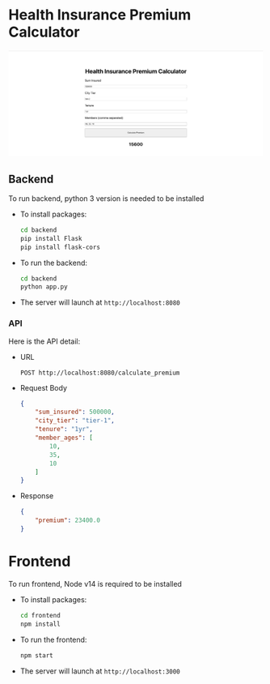 # Health Insurance Premium Calculator

![Running App](screenshot/Health_Insurance_Premium_Calculator.jpeg)

## Backend
To run backend, python 3 version is needed to be installed
- To install packages:
    ```sh
    cd backend
    pip install Flask
    pip install flask-cors
    ```
- To run the backend:
    ```sh
    cd backend
    python app.py
    ```
- The server will launch at `http://localhost:8080`

### API
Here is the API detail:
- URL
    ```pre
    POST http://localhost:8080/calculate_premium
    ```
- Request Body
    ```json
    {
        "sum_insured": 500000,
        "city_tier": "tier-1",
        "tenure": "1yr",
        "member_ages": [
            10,
            35,
            10
        ]
    }
    ```
- Response
    ```json
    {
        "premium": 23400.0
    }
    ```

# Frontend
To run frontend, Node v14 is required to be installed
- To install packages:
    ```sh
    cd frontend
    npm install
    ```
- To run the frontend:
    ```sh
    npm start
    ```
- The server will launch at `http://localhost:3000`
